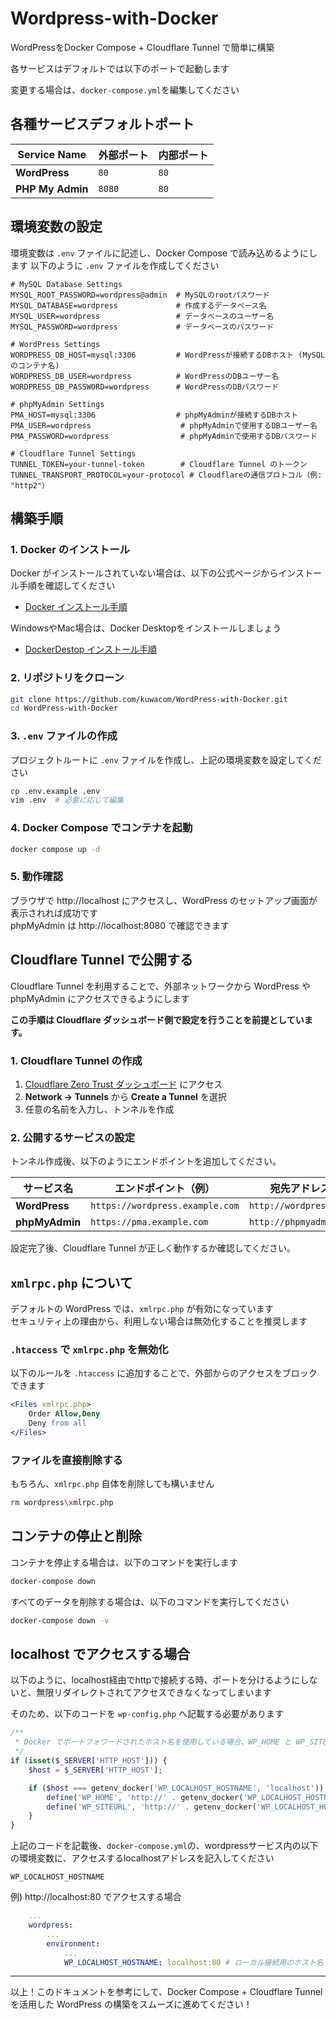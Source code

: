 # Wordpress-with-Docker
WordPressをDocker Compose + Cloudflare Tunnel で簡単に構築

各サービスはデフォルトでは以下のポートで起動します

変更する場合は、`docker-compose.yml`を編集してください

## 各種サービスデフォルトポート

| Service Name      | 外部ポート | 内部ポート |
| ---------------- | -------- | -------- |
| **WordPress**    | `80`     | `80`     |
| **PHP My Admin** | `8080`   | `80`     |

## 環境変数の設定
環境変数は `.env` ファイルに記述し、Docker Compose で読み込めるようにします
以下のように `.env` ファイルを作成してください

```env
# MySQL Database Settings
MYSQL_ROOT_PASSWORD=wordpress@admin  # MySQLのrootパスワード
MYSQL_DATABASE=wordpress             # 作成するデータベース名
MYSQL_USER=wordpress                 # データベースのユーザー名
MYSQL_PASSWORD=wordpress             # データベースのパスワード

# WordPress Settings
WORDPRESS_DB_HOST=mysql:3306         # WordPressが接続するDBホスト (MySQLのコンテナ名)
WORDPRESS_DB_USER=wordpress          # WordPressのDBユーザー名
WORDPRESS_DB_PASSWORD=wordpress      # WordPressのDBパスワード

# phpMyAdmin Settings
PMA_HOST=mysql:3306                  # phpMyAdminが接続するDBホスト
PMA_USER=wordpress                    # phpMyAdminで使用するDBユーザー名
PMA_PASSWORD=wordpress                # phpMyAdminで使用するDBパスワード

# Cloudflare Tunnel Settings
TUNNEL_TOKEN=your-tunnel-token        # Cloudflare Tunnel のトークン
TUNNEL_TRANSPORT_PROTOCOL=your-protocol # Cloudflareの通信プロトコル（例: "http2"）
```

## 構築手順

### 1. Docker のインストール
Docker がインストールされていない場合は、以下の公式ページからインストール手順を確認してください

- [Docker インストール手順](https://docs.docker.com/engine/install/)

WindowsやMac場合は、Docker Desktopをインストールしましょう
- [DockerDestop インストール手順](https://docs.docker.com/desktop/)

### 2. リポジトリをクローン
```bash
git clone https://github.com/kuwacom/WordPress-with-Docker.git
cd WordPress-with-Docker
```

### 3. `.env` ファイルの作成
プロジェクトルートに `.env` ファイルを作成し、上記の環境変数を設定してください

```bash
cp .env.example .env
vim .env  # 必要に応じて編集
```

### 4. Docker Compose でコンテナを起動
```bash
docker compose up -d
```

### 5. 動作確認
ブラウザで http://localhost にアクセスし、WordPress のセットアップ画面が表示されれば成功です<br>
phpMyAdmin は http://localhost:8080 で確認できます

## Cloudflare Tunnel で公開する
Cloudflare Tunnel を利用することで、外部ネットワークから WordPress や phpMyAdmin にアクセスできるようにします

**この手順は Cloudflare ダッシュボード側で設定を行うことを前提としています。**

### 1. Cloudflare Tunnel の作成
1. [Cloudflare Zero Trust ダッシュボード](https://one.dash.cloudflare.com/) にアクセス
2. **Network → Tunnels** から **Create a Tunnel** を選択
3. 任意の名前を入力し、トンネルを作成

### 2. 公開するサービスの設定
トンネル作成後、以下のようにエンドポイントを追加してください。

| サービス名      | エンドポイント（例）           | 宛先アドレス             |
| -------------- | -------------------------- | ---------------------- |
| **WordPress**  | `https://wordpress.example.com` | `http://wordpress:80`   |
| **phpMyAdmin** | `https://pma.example.com`      | `http://phpmyadmin:80` |

設定完了後、Cloudflare Tunnel が正しく動作するか確認してください。

## `xmlrpc.php` について
デフォルトの WordPress では、`xmlrpc.php` が有効になっています<br>
セキュリティ上の理由から、利用しない場合は無効化することを推奨します

### `.htaccess` で `xmlrpc.php` を無効化
以下のルールを `.htaccess` に追加することで、外部からのアクセスをブロックできます

```apache
<Files xmlrpc.php>
    Order Allow,Deny
    Deny from all
</Files>
```

### ファイルを直接削除する
もちろん、`xmlrpc.php` 自体を削除しても構いません

```bash
rm wordpress\xmlrpc.php
```

## コンテナの停止と削除
コンテナを停止する場合は、以下のコマンドを実行します

```bash
docker-compose down
```

すべてのデータを削除する場合は、以下のコマンドを実行してください

```bash
docker-compose down -v
```

## localhost でアクセスする場合
以下のように、localhost経由でhttpで接続する時、ポートを分けるようにしないと、無限リダイレクトされてアクセスできなくなってしまいます

そのため、以下のコードを `wp-config.php` へ記載する必要があります
```php
/**
 * Docker でポートフォワードされたホスト名を使用している場合、WP_HOME と WP_SITEURL を設定
 */
if (isset($_SERVER['HTTP_HOST'])) {
    $host = $_SERVER['HTTP_HOST'];

    if ($host === getenv_docker('WP_LOCALHOST_HOSTNAME', 'localhost')) {
        define('WP_HOME', 'http://' . getenv_docker('WP_LOCALHOST_HOSTNAME', 'localhost'));
        define('WP_SITEURL', 'http://' . getenv_docker('WP_LOCALHOST_HOSTNAME', 'localhost'));
    }
}
```
上記のコードを記載後、`docker-compose.yml`の、wordpressサービス内の以下の環境変数に、アクセスするlocalhostアドレスを記入してください

`WP_LOCALHOST_HOSTNAME`

例) http://localhost:80 でアクセスする場合
```yaml
    ...
    wordpress:
        ...
        environment:
            ...
            WP_LOCALHOST_HOSTNAME: localhost:80 # ローカル接続用のホスト名
```

---
以上！このドキュメントを参考にして、Docker Compose + Cloudflare Tunnel を活用した WordPress の構築をスムーズに進めてください！